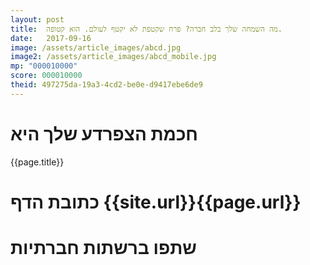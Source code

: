 ```yaml
---
layout: post
title:  מה השמחה שלך בלב חברה? פרח שקטפת לא יקטף לעולם. הוא קטופה.
date:   2017-09-16
image: /assets/article_images/abcd.jpg
image2: /assets/article_images/abcd_mobile.jpg
mp: "000010000"
score: 000010000
theid: 497275da-19a3-4cd2-be0e-d9417ebe6de9
---
```

# חכמת הצפרדע שלך היא
{{page.title}}

# כתובת הדף {{site.url}}{{page.url}}
# שתפו ברשתות חברתיות